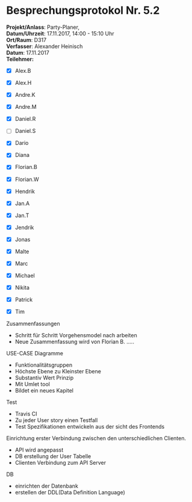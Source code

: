 # Besprechungsprotokol Nr. 5.2

**Projekt/Anlass**: Party-Planer,  
**Datum/Uhrzeit**: 17.11.2017, 14:00 - 15:10 Uhr  
**Ort/Raum**: D317  
**Verfasser**: Alexander Heinisch  
**Datum**: 17.11.2017  
**Teilehmer:**

- [x] Alex.B
- [x] Alex.H
- [x] Andre.K
- [x] Andre.M
- [x] Daniel.R
- [ ] Daniel.S
- [x] Dario
- [x] Diana
- [x] Florian.B
- [x] Florian.W
- [x] Hendrik
- [x] Jan.A
- [x] Jan.T
- [x] Jendrik
- [x] Jonas
- [x] Malte
- [x] Marc
- [x] Michael
- [x] Nikita
- [x] Patrick
- [x] Tim


Zusammenfassungen

- Schritt für Schritt Vorgehensmodel nach arbeiten
- Neue Zusammenfassung wird von Florian B. .....

USE-CASE Diagramme

- Funktionalitätsgruppen
- Höchste Ebene zu Kleinster Ebene
- Substantiv Wert Prinzip
- Mit Umlet tool
- Bildet ein neues Kapitel

Test

- Travis CI
- Zu jeder User story einen Testfall
- Test Spezifikationen entwickeln aus der sicht des Frontends

Einrichtung erster Verbindung zwischen den unterschiedlichen Clienten.

- API wird angepasst
- DB erstellung der User Tabelle
- Clienten Verbindung zum API Server

DB

- einrichten der Datenbank
- erstellen der DDL(Data Definition Language)